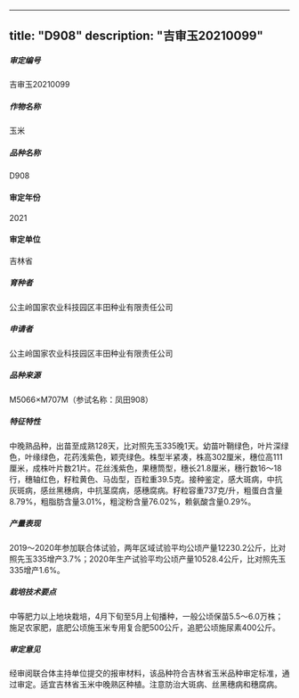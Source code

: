 
---
title: "D908"
description: "吉审玉20210099"
---
##### 审定编号 
吉审玉20210099

##### 作物名称
玉米

##### 品种名称
D908

#### 审定年份
2021	

#### 审定单位
吉林省

##### 育种者
公主岭国家农业科技园区丰田种业有限责任公司

##### 申请者
公主岭国家农业科技园区丰田种业有限责任公司

##### 品种来源
M5066×M707M（参试名称：凤田908）

##### 特征特性
中晚熟品种，出苗至成熟128天，比对照先玉335晚1天。幼苗叶鞘绿色，叶片深绿色，叶缘绿色，花药浅紫色，颖壳绿色。株型半紧凑，株高302厘米，穗位高111厘米，成株叶片数21片。花丝浅紫色，果穗筒型，穗长21.8厘米，穗行数16～18行，穗轴红色，籽粒黄色、马齿型，百粒重39.5克。接种鉴定，感大斑病，中抗灰斑病，感丝黑穗病，中抗茎腐病，感穗腐病。籽粒容重737克/升，粗蛋白含量8.79%，粗脂肪含量3.01%，粗淀粉含量76.02%，赖氨酸含量0.29%。

##### 产量表现
2019～2020年参加联合体试验，两年区域试验平均公顷产量12230.2公斤，比对照先玉335增产3.7%；2020年生产试验平均公顷产量10528.4公斤，比对照先玉335增产1.6%。

##### 栽培技术要点
中等肥力以上地块栽培，4月下旬至5月上旬播种，一般公顷保苗5.5～6.0万株；施足农家肥，底肥公顷施玉米专用复合肥500公斤，追肥公顷施尿素400公斤。

##### 审定意见
经审阅联合体主持单位提交的报审材料，该品种符合吉林省玉米品种审定标准，通过审定。适宜吉林省玉米中晚熟区种植。注意防治大斑病、丝黑穗病和穗腐病。


